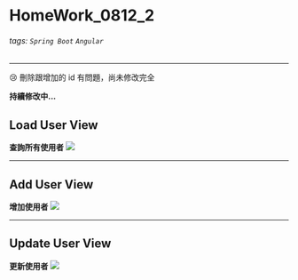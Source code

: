 # HomeWork_0812_2
###### tags: `Spring Boot` `Angular` 

---

😢 刪除跟增加的 id 有問題，尚未修改完全

**持續修改中...**


## Load User View
**查詢所有使用者**
![](https://i.imgur.com/1b8wI4v.jpg)


---
## Add User View
**增加使用者**
![](https://i.imgur.com/LMF7omC.jpg)


---
## Update User View
**更新使用者**
![](https://i.imgur.com/bh6vCSP.jpg)

